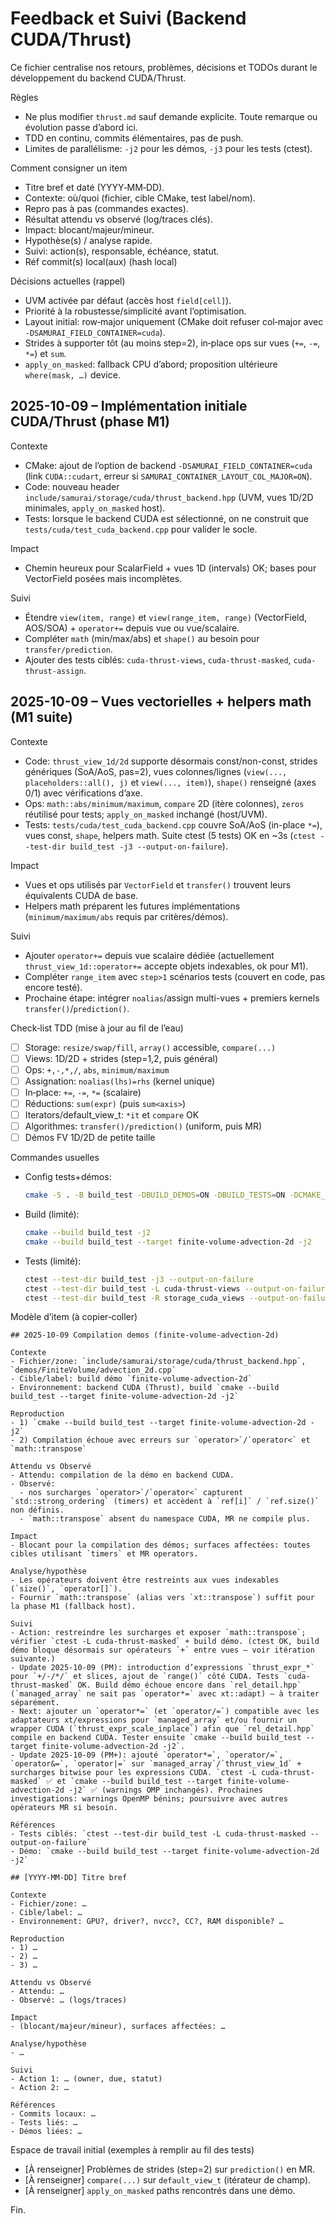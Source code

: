 # Feedback et Suivi (Backend CUDA/Thrust)

Ce fichier centralise nos retours, problèmes, décisions et TODOs durant le développement du backend CUDA/Thrust.

Règles
- Ne plus modifier `thrust.md` sauf demande explicite. Toute remarque ou évolution passe d’abord ici.
- TDD en continu, commits élémentaires, pas de push.
- Limites de parallélisme: `-j2` pour les démos, `-j3` pour les tests (ctest).

Comment consigner un item
- Titre bref et daté (YYYY‑MM‑DD).
- Contexte: où/quoi (fichier, cible CMake, test label/nom).
- Repro pas à pas (commandes exactes).
- Résultat attendu vs observé (log/traces clés).
- Impact: blocant/majeur/mineur.
- Hypothèse(s) / analyse rapide.
- Suivi: action(s), responsable, échéance, statut.
- Réf commit(s) local(aux) (hash local)

Décisions actuelles (rappel)
- UVM activée par défaut (accès host `field[cell]`).
- Priorité à la robustesse/simplicité avant l’optimisation.
- Layout initial: row‑major uniquement (CMake doit refuser col‑major avec `-DSAMURAI_FIELD_CONTAINER=cuda`).
- Strides à supporter tôt (au moins step=2), in‑place ops sur vues (`+=`, `-=`, `*=`) et `sum`.
- `apply_on_masked`: fallback CPU d’abord; proposition ultérieure `where(mask, …)` device.

## 2025-10-09 – Implémentation initiale CUDA/Thrust (phase M1)

Contexte
- CMake: ajout de l’option de backend `-DSAMURAI_FIELD_CONTAINER=cuda` (link `CUDA::cudart`, erreur si `SAMURAI_CONTAINER_LAYOUT_COL_MAJOR=ON`).
- Code: nouveau header `include/samurai/storage/cuda/thrust_backend.hpp` (UVM, vues 1D/2D minimales, `apply_on_masked` host).
- Tests: lorsque le backend CUDA est sélectionné, on ne construit que `tests/cuda/test_cuda_backend.cpp` pour valider le socle.

Impact
- Chemin heureux pour ScalarField + vues 1D (intervals) OK; bases pour VectorField posées mais incomplètes.

Suivi
- Étendre `view(item, range)` et `view(range_item, range)` (VectorField, AOS/SOA) + `operator+=` depuis vue ou vue/scalaire.
- Compléter `math` (min/max/abs) et `shape()` au besoin pour `transfer/prediction`.
- Ajouter des tests ciblés: `cuda-thrust-views`, `cuda-thrust-masked`, `cuda-thrust-assign`.

## 2025-10-09 – Vues vectorielles + helpers math (M1 suite)

Contexte
- Code: `thrust_view_1d/2d` supporte désormais const/non-const, strides génériques (SoA/AoS, pas=2), vues colonnes/lignes (`view(..., placeholders::all(), j)` et `view(..., item)`), `shape()` renseigné (axes 0/1) avec vérifications d’axe.
- Ops: `math::abs/minimum/maximum`, `compare` 2D (itère colonnes), `zeros` réutilisé pour tests; `apply_on_masked` inchangé (host/UVM).
- Tests: `tests/cuda/test_cuda_backend.cpp` couvre SoA/AoS (in-place `*=`), vues const, `shape`, helpers math. Suite ctest (5 tests) OK en ~3s (`ctest --test-dir build_test -j3 --output-on-failure`).

Impact
- Vues et ops utilisés par `VectorField` et `transfer()` trouvent leurs équivalents CUDA de base.
- Helpers math préparent les futures implémentations (`minimum/maximum/abs` requis par critères/démos).

Suivi
- Ajouter `operator+=` depuis vue scalaire dédiée (actuellement `thrust_view_1d::operator+=` accepte objets indexables, ok pour M1).
- Compléter `range_item` avec `step>1` scénarios tests (couvert en code, pas encore testé).
- Prochaine étape: intégrer `noalias`/assign multi-vues + premiers kernels `transfer()`/`prediction()`.

Check‑list TDD (mise à jour au fil de l’eau)
- [ ] Storage: `resize/swap/fill`, `array()` accessible, `compare(...)`
- [ ] Views: 1D/2D + strides (step=1,2, puis général)
- [ ] Ops: `+,-,*,/`, `abs`, `minimum/maximum`
- [ ] Assignation: `noalias(lhs)=rhs` (kernel unique)
- [ ] In‑place: `+=`, `-=`, `*=` (scalaire)
- [ ] Réductions: `sum(expr)` (puis `sum<axis>`)
- [ ] Iterators/default_view_t: `*it` et `compare` OK
- [ ] Algorithmes: `transfer()/prediction()` (uniform, puis MR)
- [ ] Démos FV 1D/2D de petite taille

Commandes usuelles
- Config tests+démos:
  ```bash
  cmake -S . -B build_test -DBUILD_DEMOS=ON -DBUILD_TESTS=ON -DCMAKE_BUILD_TYPE=Release
  ```
- Build (limité):
  ```bash
  cmake --build build_test -j2
  cmake --build build_test --target finite-volume-advection-2d -j2
  ```
- Tests (limité):
  ```bash
  ctest --test-dir build_test -j3 --output-on-failure
  ctest --test-dir build_test -L cuda-thrust-views --output-on-failure
  ctest --test-dir build_test -R storage_cuda_views --output-on-failure
  ```

Modèle d’item (à copier‑coller)
```
## 2025-10-09 Compilation demos (finite-volume-advection-2d)

Contexte
- Fichier/zone: `include/samurai/storage/cuda/thrust_backend.hpp`, `demos/FiniteVolume/advection_2d.cpp`
- Cible/label: build démo `finite-volume-advection-2d`
- Environnement: backend CUDA (Thrust), build `cmake --build build_test --target finite-volume-advection-2d -j2`

Reproduction
- 1) `cmake --build build_test --target finite-volume-advection-2d -j2`
- 2) Compilation échoue avec erreurs sur `operator>`/`operator<` et `math::transpose`

Attendu vs Observé
- Attendu: compilation de la démo en backend CUDA.
- Observé: 
  - nos surcharges `operator>`/`operator<` capturent `std::strong_ordering` (timers) et accèdent à `ref[i]` / `ref.size()` non définis.
  - `math::transpose` absent du namespace CUDA, MR ne compile plus.

Impact
- Blocant pour la compilation des démos; surfaces affectées: toutes cibles utilisant `timers` et MR operators.

Analyse/hypothèse
- Les opérateurs doivent être restreints aux vues indexables (`size()`, `operator[]`).
- Fournir `math::transpose` (alias vers `xt::transpose`) suffit pour la phase M1 (fallback host).

Suivi
- Action: restreindre les surcharges et exposer `math::transpose`; vérifier `ctest -L cuda-thrust-masked` + build démo. (ctest OK, build démo bloque désormais sur opérateurs `+` entre vues – voir itération suivante.)
- Update 2025-10-09 (PM): introduction d’expressions `thrust_expr_*` pour `+/-/*/` et slices, ajout de `range()` côté CUDA. Tests `cuda-thrust-masked` OK. Build démo échoue encore dans `rel_detail.hpp` (`managed_array` ne sait pas `operator*=` avec xt::adapt) – à traiter séparément.
- Next: ajouter un `operator*=` (et `operator/=`) compatible avec les adaptateurs xt/expressions pour `managed_array` et/ou fournir un wrapper CUDA (`thrust_expr_scale_inplace`) afin que `rel_detail.hpp` compile en backend CUDA. Tester ensuite `cmake --build build_test --target finite-volume-advection-2d -j2`.
- Update 2025-10-09 (PM+): ajouté `operator*=`, `operator/=`, `operator&=`, `operator|=` sur `managed_array`/`thrust_view_1d` + surcharges bitwise pour les expressions CUDA. `ctest -L cuda-thrust-masked` ✅ et `cmake --build build_test --target finite-volume-advection-2d -j2` ✅ (warnings OMP inchangés). Prochaines investigations: warnings OpenMP bénins; poursuivre avec autres opérateurs MR si besoin.

Références
- Tests ciblés: `ctest --test-dir build_test -L cuda-thrust-masked --output-on-failure`
- Démo: `cmake --build build_test --target finite-volume-advection-2d -j2`

## [YYYY‑MM‑DD] Titre bref

Contexte
- Fichier/zone: …
- Cible/label: …
- Environnement: GPU?, driver?, nvcc?, CC?, RAM disponible? …

Reproduction
- 1) …
- 2) …
- 3) …

Attendu vs Observé
- Attendu: …
- Observé: … (logs/traces)

Impact
- (blocant/majeur/mineur), surfaces affectées: …

Analyse/hypothèse
- …

Suivi
- Action 1: … (owner, due, statut)
- Action 2: …

Références
- Commits locaux: …
- Tests liés: …
- Démos liées: …
```

Espace de travail initial (exemples à remplir au fil des tests)
- [À renseigner] Problèmes de strides (step=2) sur `prediction()` en MR.
- [À renseigner] `compare(...)` sur `default_view_t` (itérateur de champ).
- [À renseigner] `apply_on_masked` paths rencontrés dans une démo.

Fin.

